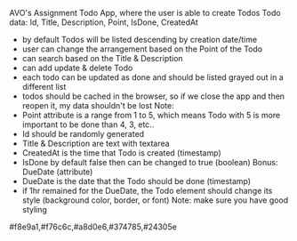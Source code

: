 AVO's Assignment
Todo App, where the user is able to create Todos
Todo data: Id, Title, Description, Point, IsDone, CreatedAt
- by default Todos will be listed descending by creation date/time
- user can change the arrangement based on the Point of the Todo
- can search based on the Title & Description
- can add update & delete Todo
- each todo can be updated as done and should be listed grayed out in a different list
- todos should be cached in the browser, so if we close the app and then reopen it, my data shouldn't be lost
Note:
- Point attribute is a range from 1 to 5, which means Todo with 5 is more important to be done than 4, 3, etc..
- Id should be randomly generated
- Title & Description are text with textarea
- CreatedAt is the time that Todo is created (timestamp)
- IsDone by default false then can be changed to true (boolean)
Bonus: DueDate (attribute)
- DueDate is the date that the Todo should be done (timestamp)
- if 1hr remained for the DueDate, the Todo element should change its style (background color, border, or font)
Note: make sure you have good styling


#f8e9a1,#f76c6c,#a8d0e6,#374785,#24305e